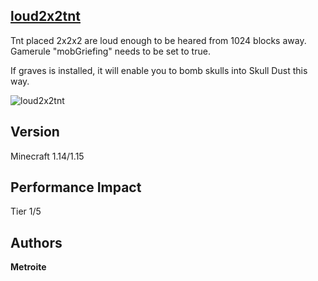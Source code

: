 ## [loud2x2tnt](https://minhaskamal.github.io/DownGit/#/home?url=https://github.com/Metroite/datapacks/tree/master/loud2x2tnt&rootDirectory=false)

Tnt placed 2x2x2 are loud enough to be heared from 1024 blocks away. Gamerule "mobGriefing" needs to be set to true.

If graves is installed, it will enable you to bomb skulls into Skull Dust this way.

![loud2x2tnt](loud2x2tnt.png?raw=true "BoOOooM")

## Version

Minecraft 1.14/1.15

## Performance Impact

Tier 1/5

## Authors

**Metroite**
